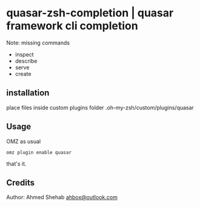 
# quasar-zsh-completion | quasar framework cli completion

Note: missing commands 

- inspect
- describe
- serve
- create
## installation
place files inside custom plugins folder
.oh-my-zsh/custom/plugins/quasar

## Usage
OMZ as usual
```
omz plugin enable quasar 
```

that's it.
## Credits

Author: Ahmed Shehab <ahbox@outlook.com>

